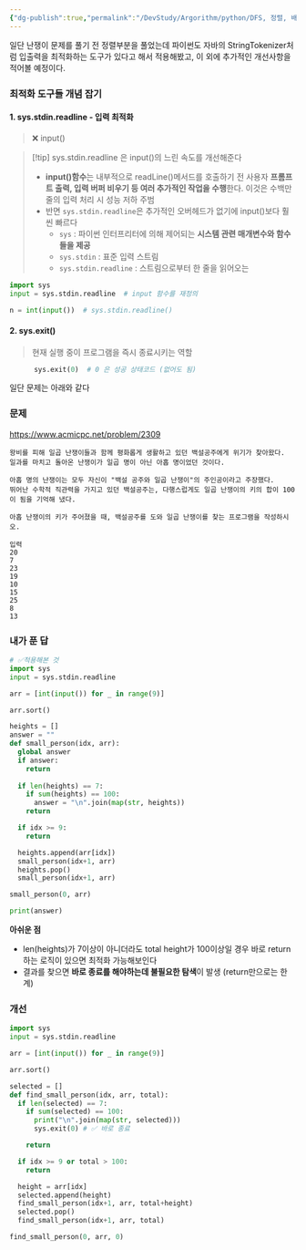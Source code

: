 ```yaml
---
{"dg-publish":true,"permalink":"/DevStudy/Argorithm/python/DFS, 정렬, 배열/알고리즘용 최적화 도구 적용(파이썬) in 난쟁이 문제(2309)/","noteIcon":"","created":"2025-07-15T23:44:15.404+09:00","updated":"2025-07-22T17:31:38.017+09:00"}
---
```




일단 난쟁이 문제를 풀기 전 정렬부분을 풀었는데 파이썬도 자바의 StringTokenizer처럼 입출력을 최적화하는 도구가 있다고 해서 적용해봤고, 이 외에 추가적인 개선사항을 적어볼 예정이다. 

### 최적화 도구들 개념 잡기 

#### 1. sys.stdin.readline - 입력 최적화 
> ❌ input() 

>[!tip] sys.stdin.readline 은 input()의 느린 속도를 개선해준다
>- **input()함수**는 내부적으로 readLine()메서드를 호출하기 전 사용자 **프롬프트 출력, 입력 버퍼 비우기 등 여러 추가적인 작업을 수행**한다. 이것은 수백만 줄의 입력 처리 시 성능 저하 주범
>- 반면 `sys.stdin.readline`은 추가적인 오버헤드가 없기에 input()보다 훨씬 빠르다
>	- `sys` : 파이썬 인터프리터에 의해 제어되는 **시스템 관련 매개변수와 함수들을 제공** 
>	- `sys.stdin` : 표준 입력 스트림 
>	- `sys.stdin.readline` : 스트림으로부터 한 줄을 읽어오는 

```python
import sys
input = sys.stdin.readline  # input 함수를 재정의 

n = int(input())  # sys.stdin.readline()
```


#### 2. sys.exit()
> 현재 실행 중이 프로그램을 즉시 종료시키는 역할
```python
      sys.exit(0)  # 0 은 성공 상태코드 (없어도 됨)
```


일단 문제는 아래와 같다 
### 문제 
https://www.acmicpc.net/problem/2309
```
왕비를 피해 일곱 난쟁이들과 함께 평화롭게 생활하고 있던 백설공주에게 위기가 찾아왔다. 
일과를 마치고 돌아온 난쟁이가 일곱 명이 아닌 아홉 명이었던 것이다.

아홉 명의 난쟁이는 모두 자신이 "백설 공주와 일곱 난쟁이"의 주인공이라고 주장했다. 
뛰어난 수학적 직관력을 가지고 있던 백설공주는, 다행스럽게도 일곱 난쟁이의 키의 합이 100이 됨을 기억해 냈다.

아홉 난쟁이의 키가 주어졌을 때, 백설공주를 도와 일곱 난쟁이를 찾는 프로그램을 작성하시오.

입력 
20
7
23
19
10
15
25
8
13
```

### 내가 푼 답 

```python
# ✅적용해본 것 
import sys
input = sys.stdin.readline

arr = [int(input()) for _ in range(9)]

arr.sort()

heights = []
answer = ""
def small_person(idx, arr):
  global answer
  if answer:
    return
  
  if len(heights) == 7:
    if sum(heights) == 100:
      answer = "\n".join(map(str, heights))
    return

  if idx >= 9:
    return

  heights.append(arr[idx])
  small_person(idx+1, arr)
  heights.pop()
  small_person(idx+1, arr)

small_person(0, arr)

print(answer)
```


**아쉬운 점** 
- len(heights)가 7이상이 아니더라도 total height가 100이상일 경우 바로 return하는 로직이 있으면 최적화 가능해보인다 
- 결과를 찾으면 **바로 종료를 해야하는데 불필요한 탐색**이 발생 (return만으로는 한계)

### 개선 
```python
import sys
input = sys.stdin.readline

arr = [int(input()) for _ in range(9)]

arr.sort()

selected = []
def find_small_person(idx, arr, total):
  if len(selected) == 7:
    if sum(selected) == 100:
      print("\n".join(map(str, selected)))  
      sys.exit(0) # ✅ 바로 종료

    return

  if idx >= 9 or total > 100:
    return

  height = arr[idx]
  selected.append(height)
  find_small_person(idx+1, arr, total+height)
  selected.pop()
  find_small_person(idx+1, arr, total)

find_small_person(0, arr, 0)
```
